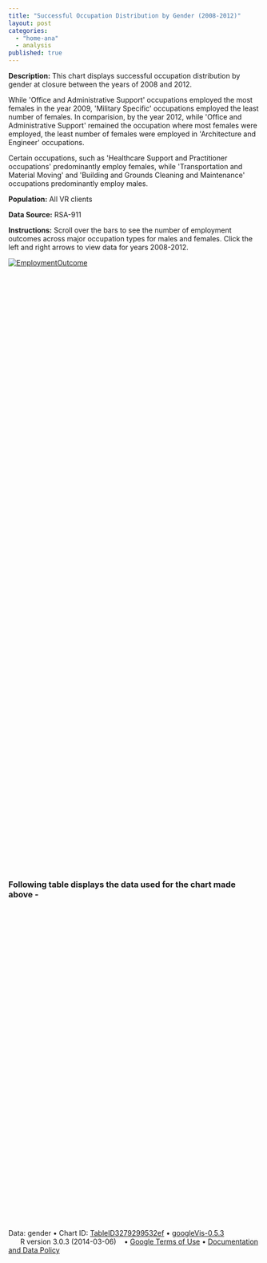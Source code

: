 ```yaml
---
title: "Successful Occupation Distribution by Gender (2008-2012)"
layout: post
categories: 
  - "home-ana"
  - analysis
published: true
---
```


**Description:** This chart displays successful occupation distribution by gender at closure between the years of 2008 and 2012. 

While 'Office and Administrative Support' occupations employed the most females in the year 2009, 'Military Specific' occupations employed the least number of females. In comparision, by the year 2012, while 'Office and Administrative Support' remained the occupation where most females were employed, the least number of females were employed in 'Architecture and Engineer' occupations.

Certain occupations, such as 'Healthcare Support and Practitioner occupations' predominantly employ females, while 'Transportation and Material Moving' and 'Building and Grounds Cleaning and Maintenance' occupations predominantly employ males.

**Population:** All VR clients

**Data Source:** RSA-911

**Instructions:**  Scroll over the bars to see the number of employment outcomes across major occupation types for males and females. Click the left and right arrows to view data for years 2008-2012.






<script type='text/javascript' src='https://public.tableausoftware.com/javascripts/api/viz_v1.js'></script><div class='tableauPlaceholder' style='width: 844px; height: 1194px;'><noscript><a href='#'><img alt='EmploymentOutcome ' src='https:&#47;&#47;public.tableausoftware.com&#47;static&#47;images&#47;Ma&#47;MajorOcc_Stats&#47;EmploymentOutcome&#47;1_rss.png' style='border: none' /></a></noscript><object class='tableauViz' width='844' height='1194' style='display:none;'><param name='host_url' value='https%3A%2F%2Fpublic.tableausoftware.com%2F' /> <param name='site_root' value='' /><param name='name' value='MajorOcc_Stats&#47;EmploymentOutcome' /><param name='tabs' value='no' /><param name='toolbar' value='yes' /><param name='static_image' value='https:&#47;&#47;public.tableausoftware.com&#47;static&#47;images&#47;Ma&#47;MajorOcc_Stats&#47;EmploymentOutcome&#47;1.png' /> <param name='animate_transition' value='yes' /><param name='display_static_image' value='yes' /><param name='display_spinner' value='yes' /><param name='display_overlay' value='yes' /><param name='display_count' value='yes' /></object></div><div style='width:844px;height:22px;padding:0px 10px 0px 0px;color:black;font:normal 8pt verdana,helvetica,arial,sans-serif;'><div style='float:right; padding-right:8px;'><a href='http://www.tableausoftware.com/public/about-tableau-products?ref=https://public.tableausoftware.com/views/MajorOcc_Stats/EmploymentOutcome' target='_blank'>Learn About Tableau</a></div></div>



### Following table displays the data used for the chart made above -



<!-- Table generated in R 3.0.3 by googleVis 0.5.3 package -->
<!-- Mon Aug 11 15:20:39 2014 -->


<!-- Table generated in R 3.0.3 by googleVis 0.5.3 package -->
<!-- Mon Aug 11 15:20:39 2014 -->
<!-- jsHeader -->
<script type="text/javascript">
 
// jsData 
function gvisDataTableID3279299532ef () {
var data = new google.visualization.DataTable();
var datajson =
[
 [
 "Management Occupations",
2008,
3952,
2665 
],
[
 "Management Occupations",
2009,
3117,
2323 
],
[
 "Management Occupations",
2010,
3125,
2074 
],
[
 "Management Occupations",
2011,
2961,
2032 
],
[
 "Management Occupations",
2012,
2223,
1646 
],
[
 "Business and Financial Operations Occupations",
2008,
1595,
1561 
],
[
 "Business and Financial Operations Occupations",
2009,
1323,
1355 
],
[
 "Business and Financial Operations Occupations",
2010,
1415,
1424 
],
[
 "Business and Financial Operations Occupations",
2011,
1338,
1399 
],
[
 "Business and Financial Operations Occupations",
2012,
1107,
1132 
],
[
 "Computer and Mathematical Occupations",
2008,
1785,
459 
],
[
 "Computer and Mathematical Occupations",
2009,
1447,
335 
],
[
 "Computer and Mathematical Occupations",
2010,
1451,
367 
],
[
 "Computer and Mathematical Occupations",
2011,
1574,
419 
],
[
 "Computer and Mathematical Occupations",
2012,
1302,
305 
],
[
 "Architecture and Engineering Occupations",
2008,
1540,
241 
],
[
 "Architecture and Engineering Occupations",
2009,
1092,
166 
],
[
 "Architecture and Engineering Occupations",
2010,
1087,
154 
],
[
 "Architecture and Engineering Occupations",
2011,
1101,
126 
],
[
 "Architecture and Engineering Occupations",
2012,
840,
114 
],
[
 "Life, Physical, and Social Science Occupations",
2008,
556,
444 
],
[
 "Life, Physical, and Social Science Occupations",
2009,
405,
418 
],
[
 "Life, Physical, and Social Science Occupations",
2010,
464,
440 
],
[
 "Life, Physical, and Social Science Occupations",
2011,
400,
371 
],
[
 "Life, Physical, and Social Science Occupations",
2012,
308,
308 
],
[
 "Community and Social Services Occupations",
2008,
2354,
3623 
],
[
 "Community and Social Services Occupations",
2009,
2071,
3206 
],
[
 "Community and Social Services Occupations",
2010,
2100,
3136 
],
[
 "Community and Social Services Occupations",
2011,
1968,
2951 
],
[
 "Community and Social Services Occupations",
2012,
1537,
2379 
],
[
 "Legal Occupations",
2008,
285,
352 
],
[
 "Legal Occupations",
2009,
214,
297 
],
[
 "Legal Occupations",
2010,
245,
315 
],
[
 "Legal Occupations",
2011,
199,
274 
],
[
 "Legal Occupations",
2012,
184,
240 
],
[
 "Education, Training, and Library Occupations",
2008,
2200,
5115 
],
[
 "Education, Training, and Library Occupations",
2009,
1871,
4307 
],
[
 "Education, Training, and Library Occupations",
2010,
1718,
4165 
],
[
 "Education, Training, and Library Occupations",
2011,
1622,
3934 
],
[
 "Education, Training, and Library Occupations",
2012,
1243,
2951 
],
[
 "Arts, Design, Entertainment, Sports, and Media Occupations",
2008,
1407,
1203 
],
[
 "Arts, Design, Entertainment, Sports, and Media Occupations",
2009,
1187,
946 
],
[
 "Arts, Design, Entertainment, Sports, and Media Occupations",
2010,
1224,
944 
],
[
 "Arts, Design, Entertainment, Sports, and Media Occupations",
2011,
1225,
902 
],
[
 "Arts, Design, Entertainment, Sports, and Media Occupations",
2012,
976,
730 
],
[
 "Healthcare Practitioners and Technical Occupations",
2008,
1467,
4476 
],
[
 "Healthcare Practitioners and Technical Occupations",
2009,
1190,
3745 
],
[
 "Healthcare Practitioners and Technical Occupations",
2010,
1243,
3670 
],
[
 "Healthcare Practitioners and Technical Occupations",
2011,
1197,
3561 
],
[
 "Healthcare Practitioners and Technical Occupations",
2012,
940,
2811 
],
[
 "Healthcare Support Occupations",
2008,
1252,
6704 
],
[
 "Healthcare Support Occupations",
2009,
1301,
6498 
],
[
 "Healthcare Support Occupations",
2010,
1373,
6664 
],
[
 "Healthcare Support Occupations",
2011,
1418,
6712 
],
[
 "Healthcare Support Occupations",
2012,
988,
5022 
],
[
 "Protective Service Occupations",
2008,
2632,
826 
],
[
 "Protective Service Occupations",
2009,
2138,
542 
],
[
 "Protective Service Occupations",
2010,
2008,
625 
],
[
 "Protective Service Occupations",
2011,
2191,
612 
],
[
 "Protective Service Occupations",
2012,
1807,
499 
],
[
 "Food Preparation and Serving Related Occupations",
2008,
11129,
9580 
],
[
 "Food Preparation and Serving Related Occupations",
2009,
10130,
8275 
],
[
 "Food Preparation and Serving Related Occupations",
2010,
10529,
7915 
],
[
 "Food Preparation and Serving Related Occupations",
2011,
10872,
8388 
],
[
 "Food Preparation and Serving Related Occupations",
2012,
8149,
6387 
],
[
 "Building and Grounds Cleaning and Maintenance Occupations",
2008,
11654,
5803 
],
[
 "Building and Grounds Cleaning and Maintenance Occupations",
2009,
10497,
4939 
],
[
 "Building and Grounds Cleaning and Maintenance Occupations",
2010,
11068,
5126 
],
[
 "Building and Grounds Cleaning and Maintenance Occupations",
2011,
11712,
5308 
],
[
 "Building and Grounds Cleaning and Maintenance Occupations",
2012,
9039,
4118 
],
[
 "Personal Care and Service Occupations",
2008,
3409,
7675 
],
[
 "Personal Care and Service Occupations",
2009,
3197,
6736 
],
[
 "Personal Care and Service Occupations",
2010,
3301,
6778 
],
[
 "Personal Care and Service Occupations",
2011,
3291,
6873 
],
[
 "Personal Care and Service Occupations",
2012,
2511,
5395 
],
[
 "Sales and Related Occupations",
2008,
8031,
9705 
],
[
 "Sales and Related Occupations",
2009,
6640,
8094 
],
[
 "Sales and Related Occupations",
2010,
7025,
8183 
],
[
 "Sales and Related Occupations",
2011,
7200,
8510 
],
[
 "Sales and Related Occupations",
2012,
5482,
6521 
],
[
 "Office and Administrative Support Occupations",
2008,
12720,
18293 
],
[
 "Office and Administrative Support Occupations",
2009,
10429,
14909 
],
[
 "Office and Administrative Support Occupations",
2010,
10440,
14223 
],
[
 "Office and Administrative Support Occupations",
2011,
11004,
13941 
],
[
 "Office and Administrative Support Occupations",
2012,
8726,
11004 
],
[
 "Farming, Fishing, and Forestry Occupations",
2008,
1027,
190 
],
[
 "Farming, Fishing, and Forestry Occupations",
2009,
953,
160 
],
[
 "Farming, Fishing, and Forestry Occupations",
2010,
981,
170 
],
[
 "Farming, Fishing, and Forestry Occupations",
2011,
1000,
186 
],
[
 "Farming, Fishing, and Forestry Occupations",
2012,
753,
136 
],
[
 "Construction and Extraction Occupations",
2008,
6909,
251 
],
[
 "Construction and Extraction Occupations",
2009,
5239,
178 
],
[
 "Construction and Extraction Occupations",
2010,
5516,
162 
],
[
 "Construction and Extraction Occupations",
2011,
5614,
176 
],
[
 "Construction and Extraction Occupations",
2012,
3991,
126 
],
[
 "Installation, Maintenance, and Repair Occupations",
2008,
8847,
1278 
],
[
 "Installation, Maintenance, and Repair Occupations",
2009,
7179,
996 
],
[
 "Installation, Maintenance, and Repair Occupations",
2010,
7854,
1028 
],
[
 "Installation, Maintenance, and Repair Occupations",
2011,
8408,
1263 
],
[
 "Installation, Maintenance, and Repair Occupations",
2012,
6601,
1027 
],
[
 "Production Occupations",
2008,
12384,
4385 
],
[
 "Production Occupations",
2009,
9262,
3179 
],
[
 "Production Occupations",
2010,
10661,
3326 
],
[
 "Production Occupations",
2011,
11431,
3565 
],
[
 "Production Occupations",
2012,
8711,
2647 
],
[
 "Transportation and Material Moving Occupations",
2008,
14199,
2768 
],
[
 "Transportation and Material Moving Occupations",
2009,
11475,
2163 
],
[
 "Transportation and Material Moving Occupations",
2010,
12376,
2225 
],
[
 "Transportation and Material Moving Occupations",
2011,
13211,
2321 
],
[
 "Transportation and Material Moving Occupations",
2012,
10008,
1792 
],
[
 "Military Specific Occupations",
2008,
174,
24 
],
[
 "Military Specific Occupations",
2009,
156,
17 
],
[
 "Military Specific Occupations",
2010,
252,
200 
],
[
 "Military Specific Occupations",
2011,
658,
605 
],
[
 "Military Specific Occupations",
2012,
203,
143 
],
[
 "Others",
2008,
1667,
3482 
],
[
 "Others",
2009,
1587,
3085 
],
[
 "Others",
2010,
1540,
2734 
],
[
 "Others",
2011,
1500,
2756 
],
[
 "Others",
2012,
1102,
1960 
] 
];
data.addColumn('string','MajorOccuptationTypes');
data.addColumn('number','Year');
data.addColumn('number','TotalMale');
data.addColumn('number','TotalFemale');
data.addRows(datajson);
return(data);
}
 
// jsDrawChart
function drawChartTableID3279299532ef() {
var data = gvisDataTableID3279299532ef();
var options = {};
options["allowHtml"] = true;
options["height"] = "500";
options["width"] = "600";


    var chart = new google.visualization.Table(
    document.getElementById('TableID3279299532ef')
    );
    chart.draw(data,options);
    

}
  
 
// jsDisplayChart
(function() {
var pkgs = window.__gvisPackages = window.__gvisPackages || [];
var callbacks = window.__gvisCallbacks = window.__gvisCallbacks || [];
var chartid = "table";
  
// Manually see if chartid is in pkgs (not all browsers support Array.indexOf)
var i, newPackage = true;
for (i = 0; newPackage && i < pkgs.length; i++) {
if (pkgs[i] === chartid)
newPackage = false;
}
if (newPackage)
  pkgs.push(chartid);
  
// Add the drawChart function to the global list of callbacks
callbacks.push(drawChartTableID3279299532ef);
})();
function displayChartTableID3279299532ef() {
  var pkgs = window.__gvisPackages = window.__gvisPackages || [];
  var callbacks = window.__gvisCallbacks = window.__gvisCallbacks || [];
  window.clearTimeout(window.__gvisLoad);
  // The timeout is set to 100 because otherwise the container div we are
  // targeting might not be part of the document yet
  window.__gvisLoad = setTimeout(function() {
  var pkgCount = pkgs.length;
  google.load("visualization", "1", { packages:pkgs, callback: function() {
  if (pkgCount != pkgs.length) {
  // Race condition where another setTimeout call snuck in after us; if
  // that call added a package, we must not shift its callback
  return;
}
while (callbacks.length > 0)
callbacks.shift()();
} });
}, 100);
}
 
// jsFooter
</script>
 
<!-- jsChart -->  
<script type="text/javascript" src="https://www.google.com/jsapi?callback=displayChartTableID3279299532ef"></script>
 
<!-- divChart -->
  
<div id="TableID3279299532ef" 
  style="width: 600; height: 500;">
</div>
 <div><span>Data: gender &#8226; Chart ID: <a href="Chart_TableID3279299532ef.html">TableID3279299532ef</a> &#8226; <a href="https://github.com/mages/googleVis">googleVis-0.5.3</a></span><br /> 
<!-- htmlFooter -->
<span> 
  R version 3.0.3 (2014-03-06) 
  &#8226; <a href="https://developers.google.com/terms/">Google Terms of Use</a> &#8226; <a href="https://google-developers.appspot.com/chart/interactive/docs/gallery/table">Documentation and Data Policy</a>
</span></div>